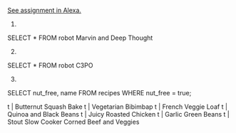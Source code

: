 [See assignment in Alexa.](https://alexa.bitmaker.co/cohorts/72/assignments/2244/latest)

1.

SELECT * FROM robot
Marvin and Deep Thought

2.

SELECT * FROM robot
C3PO

3.

SELECT nut_free, name FROM recipes WHERE nut_free = true;

t        | Butternut Squash Bake
t        | Vegetarian Bibimbap
t        | French Veggie Loaf
t        | Quinoa and Black Beans
t        | Juicy Roasted Chicken
t        | Garlic Green Beans
t        | Stout Slow Cooker Corned Beef and Veggies
